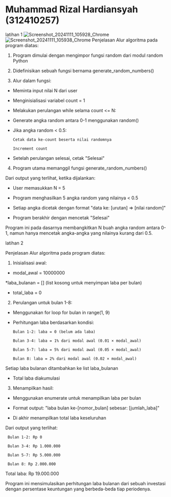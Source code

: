 # Muhammad Rizal Hardiansyah (312410257)
latihan 1
![Screenshot_20241111_105928_Chrome](https://github.com/user-attachments/assets/43fe4bbc-9a81-4319-b783-8a029ca01329)
![Screenshot_20241111_105938_Chrome](https://github.com/user-attachments/assets/81ede701-8047-4e60-a2a6-1fee5b0d6869)
Penjelasan Alur algoritma pada program diatas:

1. Program dimulai dengan mengimpor fungsi random dari modul random Python

2. Didefinisikan sebuah fungsi bernama generate_random_numbers()

3. Alur dalam fungsi:

* Meminta input nilai N dari user

* Menginisialisasi variabel count = 1

* Melakukan perulangan while selama count <= N:

* Generate angka random antara 0-1 menggunakan random()

* Jika angka random < 0.5:

      Cetak data ke-count beserta nilai randomnya

      Increment count


 * Setelah perulangan selesai, cetak "Selesai"

4. Program utama memanggil fungsi generate_random_numbers()

Dari output yang terlihat, ketika dijalankan:

* User memasukkan N = 5

* Program menghasilkan 5 angka random yang nilainya < 0.5

* Setiap angka dicetak dengan format "data ke: [urutan] => [nilai random]"

* Program berakhir dengan mencetak "Selesai"

Program ini pada dasarnya membangkitkan N buah angka random antara 0-1, namun hanya mencetak angka-angka yang nilainya kurang dari 0.5.

latihan 2

Penjelasan Alur algoritma pada program diatas:

1. Inisialisasi awal:

* modal_awal = 10000000

*laba_bulanan = [] (list kosong untuk menyimpan laba per bulan)

* total_laba = 0

2. Perulangan untuk bulan 1-8:

* Menggunakan for loop for bulan in range(1, 9)

* Perhitungan laba berdasarkan kondisi:

      Bulan 1-2: laba = 0 (belum ada laba)

      Bulan 3-4: laba = 1% dari modal awal (0.01 × modal_awal)

      Bulan 5-7: laba = 5% dari modal awal (0.05 × modal_awal)

      Bulan 8: laba = 2% dari modal awal (0.02 × modal_awal)

Setiap laba bulanan ditambahkan ke list laba_bulanan

* Total laba diakumulasi

3. Menampilkan hasil:

* Menggunakan enumerate untuk menampilkan laba per bulan

* Format output: "laba bulan ke-[nomor_bulan] sebesar: [jumlah_laba]"

* Di akhir menampilkan total laba keseluruhan

Dari output yang terlihat:

     Bulan 1-2: Rp 0

     Bulan 3-4: Rp 1.000.000

     Bulan 5-7: Rp 5.000.000

     Bulan 8: Rp 2.000.000

Total laba: Rp 19.000.000

Program ini mensimulasikan perhitungan laba bulanan dari sebuah investasi dengan persentase keuntungan yang berbeda-beda tiap periodenya.
